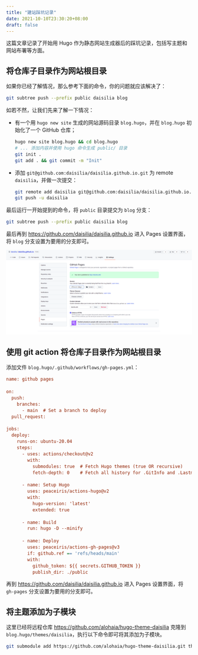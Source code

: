 ```yaml
---
title: "建站踩坑记录"
date: 2021-10-10T23:30:20+08:00
draft: false
---
```


这篇文章记录了开始用 Hugo 作为静态网站生成器后的踩坑记录，包括写主题和网站布署等方面。

<!--more-->

## 将仓库子目录作为网站根目录

如果你已经了解情况，那么参考下面的命令，你的问题就应该解决了：

```bash
git subtree push --prefix public daisilia blog
```

如若不然，让我们先来了解一下情况：
- 有一个用 `hugo new site` 生成的网站源码目录 `blog.hugo`，并在 `blog.hugo` 初始化了一个 GitHub 仓库；
    ```bash
    hugo new site blog.hugo && cd blog.hugo
    # ... 添加内容并使用 hugo 命令生成 public/ 目录
    git init .
    git add . && git commit -m "Init"
    ```
- 添加 `git@github.com:daisilia/daisilia.github.io.git` 为 remote `daisilia`，并做一次提交：
    ```bash
    git remote add daisilia git@github.com:daisilia/daisilia.github.io.git
    git push -u daisilia
    ```

最后运行一开始提到的命令，将 `public` 目录提交为 `blog` 分支：

```bash
git subtree push --prefix public daisilia blog
```

最后再到 https://github.com/daisilia/daisilia.github.io 进入 Pages 设置界面，将 `blog` 分支设置为要用的分支即可。

![Pages 设置](pages.png)

## 使用 git action 将仓库子目录作为网站根目录

添加文件 `blog.hugo/.github/workflows/gh-pages.yml`：

```ini
name: github pages

on:
  push:
    branches:
      - main  # Set a branch to deploy
  pull_request:

jobs:
  deploy:
    runs-on: ubuntu-20.04
    steps:
      - uses: actions/checkout@v2
        with:
          submodules: true  # Fetch Hugo themes (true OR recursive)
          fetch-depth: 0    # Fetch all history for .GitInfo and .Lastmod

      - name: Setup Hugo
        uses: peaceiris/actions-hugo@v2
        with:
          hugo-version: 'latest'
          extended: true

      - name: Build
        run: hugo -D --minify

      - name: Deploy
        uses: peaceiris/actions-gh-pages@v3
        if: github.ref == 'refs/heads/main'
        with:
          github_token: ${{ secrets.GITHUB_TOKEN }}
          publish_dir: ./public
```

再到 https://github.com/daisilia/daisilia.github.io 进入 Pages 设置界面，将 `gh-pages` 分支设置为要用的分支即可。

## 将主题添加为子模块

这里已经将远程仓库 https://github.com/alohaia/hugo-theme-daisilia 克隆到 `blog.hugo/themes/daisilia`，执行以下命令即可将其添加为子模块。

```bash
git submodule add https://github.com/alohaia/hugo-theme-daisilia.git themes/daisilia
```

